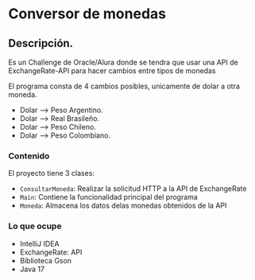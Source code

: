 # Conversor de monedas

## Descripción.
Es un Challenge de Oracle/Alura donde se tendra que usar una API de ExchangeRate-API para hacer cambios entre tipos de monedas

El programa consta de 4 cambios posibles, unicamente de dolar a otra moneda.
- Dolar --> Peso Argentino.
- Dolar --> Real Brasileño.
- Dolar --> Peso Chileno.
- Dolar --> Peso Colombiano.


### Contenido
El proyecto tiene 3 clases:

- `ConsultarMoneda`: Realizar la solicitud HTTP a la API de ExchangeRate
- `Main`: Contiene la funcionalidad principal del programa
- `Moneda`: Almacena los datos delas monedas obtenidos de la API


### Lo que ocupe
- IntelliJ IDEA
- ExchangeRate: API
- Biblioteca Gson
- Java 17
